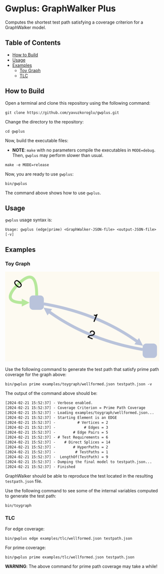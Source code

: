 # Gwplus: GraphWalker Plus

Computes the shortest test path satisfying a coverage criterion for a GraphWalker model.

## Table of Contents

* [How to Build](#how-to-build)
* [Usage](#usage)
* [Examples](#examples)
    - [Toy Graph](#toy-graph)
    - [TLC](#tlc)

## How to Build

Open a terminal and clone this repository using the following command:

```
git clone https://github.com/yavuzkoroglu/gwplus.git
```

Change the directory to the repository:

```
cd gwplus
``` 

Now, build the executable files:

* **NOTE**: `make` with no parameters compile the executables in `MODE=debug`. Then, `gwplus` may perform slower than usual.

```
make -e MODE=release
```

Now, you are ready to use `gwplus`:

```
bin/gwplus
```

The command above shows how to use `gwplus`.
## Usage

`gwplus` usage syntax is:

```
Usage: gwplus (edge|prime) <GraphWalker-JSON-file> <output-JSON-file> [-v]
```

## Examples

### Toy Graph

![Toy Graph Model](examples/toygraph/wellformed.png)

Use the following command to generate the test path that satisfy prime path coverage for the graph above:

```
bin/gwplus prime examples/toygraph/wellformed.json testpath.json -v
```

The output of the command above should be:

```
[2024-02-21 15:52:37] - Verbose enabled.
[2024-02-21 15:52:37] - Coverage Criterion = Prime Path Coverage
[2024-02-21 15:52:37] - Loading examples/toygraph/wellformed.json...
[2024-02-21 15:52:37] - Starting Element is an EDGE
[2024-02-21 15:52:37] -          # Vertices = 2
[2024-02-21 15:52:37] -             # Edges = 3
[2024-02-21 15:52:37] -        # Edge Pairs = 5
[2024-02-21 15:52:37] - # Test Requirements = 6
[2024-02-21 15:52:37] -    # Direct Splices = 14
[2024-02-21 15:52:37] -        # HyperPaths = 2
[2024-02-21 15:52:37] -         # TestPaths = 1
[2024-02-21 15:52:37] -  LengthOf(TestPath) = 9
[2024-02-21 15:52:37] - Dumping the final model to testpath.json...
[2024-02-21 15:52:37] - Finished
```

GraphWalker should be able to reproduce the test located in the resulting `testpath.json` file.

Use the following command to see some of the internal variables computed to generate the test path:

```
bin/toygraph
```

### TLC

For edge coverage:

```
bin/gwplus edge examples/tlc/wellformed.json testpath.json
```

For prime coverage:

```
bin/gwplus prime examples/tlc/wellformed.json testpath.json
```

**WARNING**: The above command for prime path coverage may take a while!

